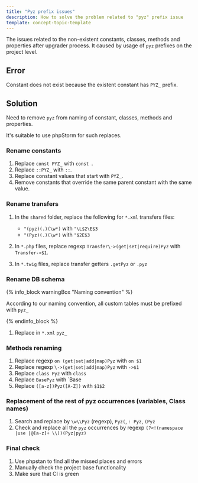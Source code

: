 ```yaml
---
title: "Pyz prefix issues"
description: How to solve the problem related to "pyz" prefix issue
template: concept-topic-template
---
```


The issues related to the non-existent constants, classes, methods and properties after upgrader process.
It caused by usage of `pyz` prefixes on the project level.

## Error

Constant does not exist because the existent constant has `PYZ_` prefix.

## Solution

Need to remove `pyz` from naming of constant, classes, methods and properties.

It's suitable to use phpStorm for such replaces.

### Rename constants

1. Replace `const PYZ_` with `const `.
2. Replace `::PYZ_` with `::`.
3. Replace constant values that start with `PYZ_`.
4. Remove constants that override the same parent constant with the same value.

### Rename transfers

1. In the `shared` folder, replace the following for `*.xml` transfers files:
   * `"(pyz)(.)(\w*)` with `"\L$2\E$3`
   * `"(Pyz)(.)(\w*)` with `"$2E$3`

2. In `*.php` files, replace regexp `Transfer\->(get|set|require)Pyz` with `Transfer->$1`.
3. In `*.twig` files, replace transfer getters `.getPyz` or `.pyz`

### Rename DB schema

{% info_block warningBox "Naming convention" %}

According to our naming convention, all custom tables must be prefixed with `pyz_`

{% endinfo_block %}

1. Replace in `*.xml` `pyz_`

### Methods renaming

1. Replace regexp `on (get|set|add|map)Pyz` with `on $1`
2. Replace regexp `\->(get|set|add|map)Pyz` with `->$1`
3. Replace `class Pyz` with `class`
4. Replace `BasePyz` with `Base
5. Replace `([a-z])Pyz([A-Z])` with `$1$2`

### Replacement of the rest of pyz occurrences (variables, Class names)

1. Search and replace by `\w\\Pyz` (regexp), `Pyz(`, `: Pyz`, `(Pyz`
2. Check and replace all the  `pyz` occurrences by regexp `(?<!(namespace |use |@[a-z]+ \\))(Pyz|pyz)`

### Final check
1. Use phpstan to find all the missed places and errors
2. Manually check the project base functionality
3. Make sure that CI is green

